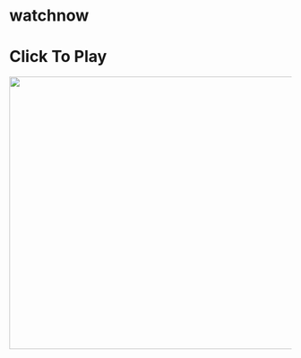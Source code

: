 # watchnow
<h1>Click To Play</h1>
<a href="http://www.laptop121.com/minimize-trading-losses-forex-market/"><img width="805" height="486" src="https://1.bp.blogspot.com/-qYFYkx4PtGc/WjQrfgw3mmI/AAAAAAAAAMM/6qlFkTVPeTgGX2iEfHdUYh1C25JY_nbQQCLcBGAs/s1600/Room%2BMein%2BAkeli%2BHn%252C%2BDekho%2BMeri%2BGarram%2BVideo%2B%25F0%259F%2592%258B%25F0%259F%2592%258B.png"></a>
